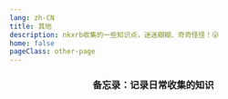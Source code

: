 ```yaml
---
lang: zh-CN
title: 其他
description: nkxrb收集的一些知识点，迷迷糊糊、奇奇怪怪！😜
home: false
pageClass: other-page
---
```


<h3 align="center">备忘录：记录日常收集的知识</h3>

<label-container>
  <Label name="超有用网址" link="/other/超有用网址"></Label>
  <Label name="神评论" link="/other/神评论"></Label>
  <Label name="装机必备软件" link="/other/装机必备软件"></Label>
</label-container>
